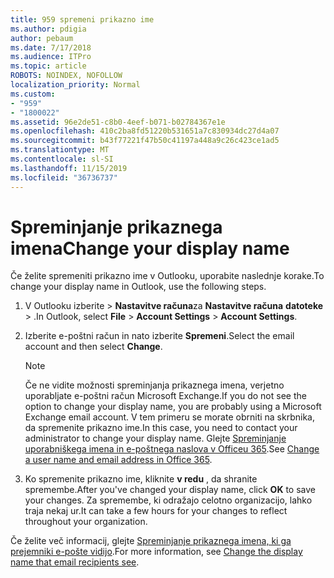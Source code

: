 ```yaml
---
title: 959 spremeni prikazno ime
ms.author: pdigia
author: pebaum
ms.date: 7/17/2018
ms.audience: ITPro
ms.topic: article
ROBOTS: NOINDEX, NOFOLLOW
localization_priority: Normal
ms.custom:
- "959"
- "1800022"
ms.assetid: 96e2de51-c8b0-4eef-b071-b02784367e1e
ms.openlocfilehash: 410c2ba8fd51220b531651a7c830934dc27d4a07
ms.sourcegitcommit: b43f77221f47b50c41197a448a9c26c423ce1ad5
ms.translationtype: MT
ms.contentlocale: sl-SI
ms.lasthandoff: 11/15/2019
ms.locfileid: "36736737"
---
```

# <a name="change-your-display-name"></a><span data-ttu-id="616bb-102">Spreminjanje prikaznega imena</span><span class="sxs-lookup"><span data-stu-id="616bb-102">Change your display name</span></span>
  
<span data-ttu-id="616bb-103">Če želite spremeniti prikazno ime v Outlooku, uporabite naslednje korake.</span><span class="sxs-lookup"><span data-stu-id="616bb-103">To change your display name in Outlook, use the following steps.</span></span>
  
1. <span data-ttu-id="616bb-104">V Outlooku izberite \> **Nastavitve računa**za **Nastavitve računa** **datoteke** \> .</span><span class="sxs-lookup"><span data-stu-id="616bb-104">In Outlook, select **File** \> **Account Settings** \> **Account Settings**.</span></span>

2. <span data-ttu-id="616bb-105">Izberite e-poštni račun in nato izberite **Spremeni**.</span><span class="sxs-lookup"><span data-stu-id="616bb-105">Select the email account and then select **Change**.</span></span>

    > [!NOTE]
    > <span data-ttu-id="616bb-106">Če ne vidite možnosti spreminjanja prikaznega imena, verjetno uporabljate e-poštni račun Microsoft Exchange.</span><span class="sxs-lookup"><span data-stu-id="616bb-106">If you do not see the option to change your display name, you are probably using a Microsoft Exchange email account.</span></span> <span data-ttu-id="616bb-107">V tem primeru se morate obrniti na skrbnika, da spremenite prikazno ime.</span><span class="sxs-lookup"><span data-stu-id="616bb-107">In this case, you need to contact your administrator to change your display name.</span></span> <span data-ttu-id="616bb-108">Glejte [Spreminjanje uporabniškega imena in e-poštnega naslova v Officeu 365](https://docs.microsoft.com/office365/admin/add-users/change-a-user-name-and-email-address).</span><span class="sxs-lookup"><span data-stu-id="616bb-108">See [Change a user name and email address in Office 365](https://docs.microsoft.com/office365/admin/add-users/change-a-user-name-and-email-address).</span></span>
  
3. <span data-ttu-id="616bb-109">Ko spremenite prikazno ime, kliknite **v redu** , da shranite spremembe.</span><span class="sxs-lookup"><span data-stu-id="616bb-109">After you've changed your display name, click **OK** to save your changes.</span></span> <span data-ttu-id="616bb-110">Za spremembe, ki odražajo celotno organizacijo, lahko traja nekaj ur.</span><span class="sxs-lookup"><span data-stu-id="616bb-110">It can take a few hours for your changes to reflect throughout your organization.</span></span>

<span data-ttu-id="616bb-111">Če želite več informacij, glejte [Spreminjanje prikaznega imena, ki ga prejemniki e-pošte vidijo](https://support.office.com/article/2b53331a-ba2a-4803-88dc-ac9fe376c8a9.aspx).</span><span class="sxs-lookup"><span data-stu-id="616bb-111">For more information, see [Change the display name that email recipients see](https://support.office.com/article/2b53331a-ba2a-4803-88dc-ac9fe376c8a9.aspx).</span></span>
  